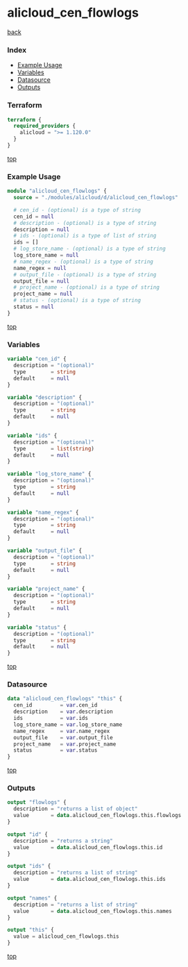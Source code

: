 # alicloud_cen_flowlogs

[back](../alicloud.md)

### Index

- [Example Usage](#example-usage)
- [Variables](#variables)
- [Datasource](#datasource)
- [Outputs](#outputs)

### Terraform

```terraform
terraform {
  required_providers {
    alicloud = ">= 1.120.0"
  }
}
```

[top](#index)

### Example Usage

```terraform
module "alicloud_cen_flowlogs" {
  source = "./modules/alicloud/d/alicloud_cen_flowlogs"

  # cen_id - (optional) is a type of string
  cen_id = null
  # description - (optional) is a type of string
  description = null
  # ids - (optional) is a type of list of string
  ids = []
  # log_store_name - (optional) is a type of string
  log_store_name = null
  # name_regex - (optional) is a type of string
  name_regex = null
  # output_file - (optional) is a type of string
  output_file = null
  # project_name - (optional) is a type of string
  project_name = null
  # status - (optional) is a type of string
  status = null
}
```

[top](#index)

### Variables

```terraform
variable "cen_id" {
  description = "(optional)"
  type        = string
  default     = null
}

variable "description" {
  description = "(optional)"
  type        = string
  default     = null
}

variable "ids" {
  description = "(optional)"
  type        = list(string)
  default     = null
}

variable "log_store_name" {
  description = "(optional)"
  type        = string
  default     = null
}

variable "name_regex" {
  description = "(optional)"
  type        = string
  default     = null
}

variable "output_file" {
  description = "(optional)"
  type        = string
  default     = null
}

variable "project_name" {
  description = "(optional)"
  type        = string
  default     = null
}

variable "status" {
  description = "(optional)"
  type        = string
  default     = null
}
```

[top](#index)

### Datasource

```terraform
data "alicloud_cen_flowlogs" "this" {
  cen_id         = var.cen_id
  description    = var.description
  ids            = var.ids
  log_store_name = var.log_store_name
  name_regex     = var.name_regex
  output_file    = var.output_file
  project_name   = var.project_name
  status         = var.status
}
```

[top](#index)

### Outputs

```terraform
output "flowlogs" {
  description = "returns a list of object"
  value       = data.alicloud_cen_flowlogs.this.flowlogs
}

output "id" {
  description = "returns a string"
  value       = data.alicloud_cen_flowlogs.this.id
}

output "ids" {
  description = "returns a list of string"
  value       = data.alicloud_cen_flowlogs.this.ids
}

output "names" {
  description = "returns a list of string"
  value       = data.alicloud_cen_flowlogs.this.names
}

output "this" {
  value = alicloud_cen_flowlogs.this
}
```

[top](#index)